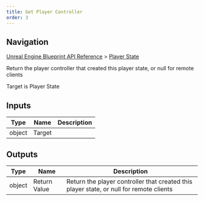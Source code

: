 ```yaml
---
title: Get Player Controller
order: 3
---
```

## Navigation

[Unreal Engine Blueprint API Reference](https://dev.epicgames.com/documentation/en-us/unreal-engine/BlueprintAPI) > [Player State](https://dev.epicgames.com/documentation/en-us/unreal-engine/BlueprintAPI/PlayerState)

Return the player controller that created this player state, or null for remote clients

Target is Player State

## Inputs

| Type | Name | Description |
| --- | --- | --- |
| object | Target |  |

## Outputs

| Type | Name | Description |
| --- | --- | --- |
| object | Return Value | Return the player controller that created this player state, or null for remote clients |
